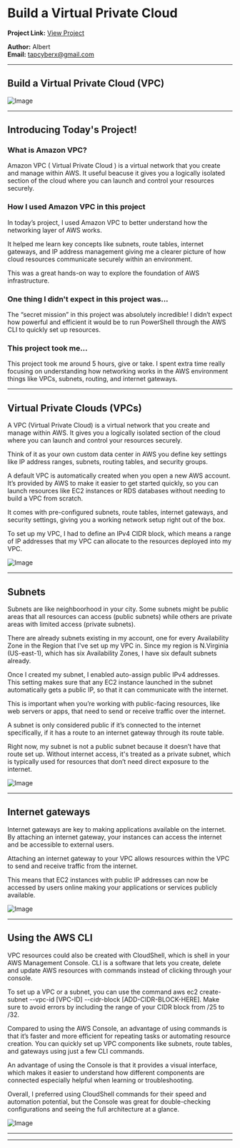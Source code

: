 

# Build a Virtual Private Cloud

**Project Link:** [View Project](http://learn.nextwork.org/projects/aws-networks-vpc)

**Author:** Albert  
**Email:** tapcyberx@gmail.com

---

## Build a Virtual Private Cloud (VPC)

![Image](http://learn.nextwork.org/delighted_indigo_timid_orc/uploads/aws-networks-vpc_2facf927)

---

## Introducing Today's Project!

### What is Amazon VPC?

Amazon VPC ( Virtual Private Cloud ) is a virtual network that you create and manage within AWS. It useful beacuse  it gives you a logically isolated section of the cloud where you can launch and control your resources securely.


### How I used Amazon VPC in this project

In today’s project, I used Amazon VPC to better understand how the networking layer of AWS works.

It helped me learn key concepts like subnets, route tables, internet gateways, and IP address management giving me a clearer picture of how cloud resources communicate securely within an environment.

This was a great hands-on way to explore the foundation of AWS infrastructure.



### One thing I didn't expect in this project was...

The “secret mission” in this project was absolutely incredible! I didn’t expect how powerful and efficient it would be to run PowerShell through the AWS CLI to quickly set up resources.



### This project took me...

This project took me around 5 hours, give or take. I spent extra time really focusing on understanding how networking works in the AWS environment things like VPCs, subnets, routing, and internet gateways.

---

## Virtual Private Clouds (VPCs)

A VPC (Virtual Private Cloud) is a virtual network that you create and manage within AWS. It gives you a logically isolated section of the cloud where you can launch and control your resources securely.

Think of it as your own custom data center in AWS you define key settings like IP address ranges, subnets, routing tables, and security groups. 

A default VPC is automatically created when you open a new AWS account. It’s provided by AWS to make it easier to get started quickly, so you can launch resources like EC2 instances or RDS databases without needing to build a VPC from scratch.

It comes with pre-configured subnets, route tables, internet gateways, and security settings, giving you a working network setup right out of the box.



To set up my VPC, I had to define an IPv4 CIDR block, which means a range of IP addresses that my VPC can allocate to the resources deployed into my VPC.

![Image](http://learn.nextwork.org/delighted_indigo_timid_orc/uploads/aws-networks-vpc_2facf927)

---

## Subnets

Subnets are like neighboorhood in your city. Some subnets might be public areas that all resources can access (public subnets) while others are private areas with limited access (private subnets).

There are already subnets existing in my account, one for every  Availability Zone in the Region that I've set up my VPC in. Since my region is  N.Virginia (US-east-1), which has six Availability Zones,  I have six default subnets already.

Once I created my subnet, I enabled auto-assign public IPv4 addresses.
This setting makes sure that any EC2 instance launched in the subnet automatically gets a public IP, so that it can communicate with the internet.

This is important when you’re working with public-facing resources, like web servers or apps, that need to send or receive traffic over the internet.

A subnet is only considered public if it’s connected to the internet specifically, if it has a route to an internet gateway through its route table.

Right now, my subnet is not a public subnet because it doesn’t have that route set up. Without internet access, it's treated as a private subnet, which is typically used for resources that don’t need direct exposure to the internet.



![Image](http://learn.nextwork.org/delighted_indigo_timid_orc/uploads/aws-networks-vpc_157c4219)

---

## Internet gateways

Internet gateways are key to making applications available on the internet. By attaching an internet gateway, your instances can access the internet and be accessible to external users.

Attaching an internet gateway to your VPC allows resources within the VPC to send and receive traffic from the internet.

This means that EC2 instances with public IP addresses can now be accessed by users online making your applications or services publicly available. 

![Image](http://learn.nextwork.org/delighted_indigo_timid_orc/uploads/aws-networks-vpc_4ae90410)

---

## Using the AWS CLI

VPC resources could also be created with CloudShell, which is shell in your AWS Management Console.
CLI is a software that lets you create, delete and update AWS resources with commands instead of clicking through your console.

To set up a VPC or a subnet, you can use the command aws ec2 create-subnet --vpc-id [VPC-ID] --cidr-block [ADD-CIDR-BLOCK-HERE]. Make sure to avoid errors by including the range of your CIDR block from /25 to /32.


Compared to using the AWS Console, an advantage of using commands is that it’s faster and more efficient for repeating tasks or automating resource creation. You can quickly set up VPC components like subnets, route tables, and gateways using just a few CLI commands.

An advantage of using the Console is that it provides a visual interface, which makes it easier to understand how different components are connected especially helpful when learning or troubleshooting.

Overall, I preferred using CloudShell commands for their speed and automation potential, but the Console was great for double-checking configurations and seeing the full architecture at a glance.

![Image](http://learn.nextwork.org/delighted_indigo_timid_orc/uploads/aws-networks-vpc_9b2465411)

---

---
